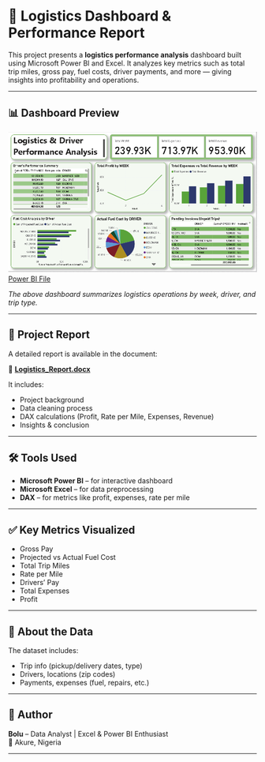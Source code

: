 # 🚚 Logistics Dashboard & Performance Report

This project presents a **logistics performance analysis** dashboard built using Microsoft Power BI and Excel. It analyzes key metrics such as total trip miles, gross pay, fuel costs, driver payments, and more — giving insights into profitability and operations.

---

## 📊 Dashboard Preview

![Dashboard Preview](Dashboard.png)
[Power BI File](logistics_dashboard.pbix)

*The above dashboard summarizes logistics operations by week, driver, and trip type.*

---

## 📄 Project Report

A detailed report is available in the document:

📎 **[Logistics_Report.docx](Logistics_Report.docx)**

It includes:
- Project background
- Data cleaning process
- DAX calculations (Profit, Rate per Mile, Expenses, Revenue)
- Insights & conclusion

---

## 🛠️ Tools Used
- **Microsoft Power BI** – for interactive dashboard
- **Microsoft Excel** – for data preprocessing
- **DAX** – for metrics like profit, expenses, rate per mile

---

## ✅ Key Metrics Visualized
- Gross Pay
- Projected vs Actual Fuel Cost
- Total Trip Miles
- Rate per Mile
- Drivers’ Pay
- Total Expenses
- Profit

---

## 📌 About the Data
The dataset includes:
- Trip info (pickup/delivery dates, type)
- Drivers, locations (zip codes)
- Payments, expenses (fuel, repairs, etc.)

---

## 👤 Author
**Bolu** – Data Analyst | Excel & Power BI Enthusiast  
📍 Akure, Nigeria

---

